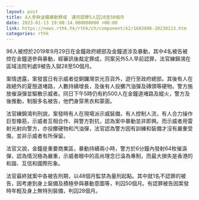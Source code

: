 ```yaml
---
layout: post
title: 4人參與金鐘暴動罪成　連同認罪5人囚28至50個月
date: 2023-01-13 19:08:14.000000000 +08:00
link: https://news.rthk.hk/rthk/ch/component/k2/1683806-20230113.htm
categories: rthk
---
```


96人被控於2019年9月29日在金鐘政府總部及金鐘道涉及暴動，其中4名被告被控在金鐘道參與暴動，經審訊後裁定罪成，同案另外5人早前認罪，法官練錦鴻在區域法院判處9被告入獄28至50個月。

案情透露，案發當日有示威者從銅鑼灣崇光百貨外，遊行至政府總部。其後有人在政總外的夏慤道堵路，人數持續增長，及後有人投擲汽油彈及磚頭等硬物。警方施放催淚彈並驅散示威者。同日下午5時仍有約500人在金鐘道堵路及縱火，警方及後推動，制服多名被告，他們身穿黑衣和蒙面。

法官練錦鴻判刑說，案發時有人在現場派示威裝備，有人控制人流，有人合力操作巨型橡筋，示威者互相合作、與警方對抗，認為案中暴動並非即興。而示威者用雷射光射向警方，亦投擲硬物和汽油彈，法官認為警方因有訓練和裝備才沒有嚴重受傷，並非示威者有所保留。

法官又說，金鐘是重要商業區，暴動持續兩小時，警方於6分鐘內發射64枚催淚彈，認為情況極為嚴重，示威者眼中的高尚理念已淪為專制，而最大損失是香港的和諧、互信和國際形象。

法官最終就案中各被告刑期，以48個月監禁為量刑起點。其中就1名不認罪的被告，因考慮到身上裝備及積極參與暴動意圖等，判囚50個月。有認罪被告因案發時年輕及身上無特別裝備，判囚28個月。
